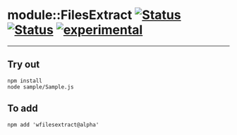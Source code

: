 
# module::FilesExtract [![Status](https://circleci.com/gh/Wandalen/wFilesExtract.svg?style=shield)](https://img.shields.io/circleci/build/github/Wandalen/wFilesExtract?label=Test&logo=Test) [![Status](https://github.com/Wandalen/wFilesExtract/workflows/Test/badge.svg)](https://github.com/Wandalen/wFilesExtract/actions?query=workflow%3ATest) [![experimental](https://img.shields.io/badge/stability-experimental-orange.svg)](https://github.com/emersion/stability-badges#experimental)

___

## Try out
```
npm install
node sample/Sample.js
```

## To add
```
npm add 'wfilesextract@alpha'
```

